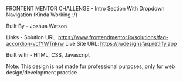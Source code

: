 FRONTENT MENTOR CHALLENGE - Intro Section With Dropdown Navigation (Kinda Working :/)

Built By - Joshua Watson

Links - Solution URL: https://www.frontendmentor.io/solutions/faq-accordion-vcfYWTnkrw Live Site URL: https://jwdesignsfaq.netlify.app

Built with - HTML, CSS, Javascript

Note: This design is not made for professional purposes, only for web design/development practice
